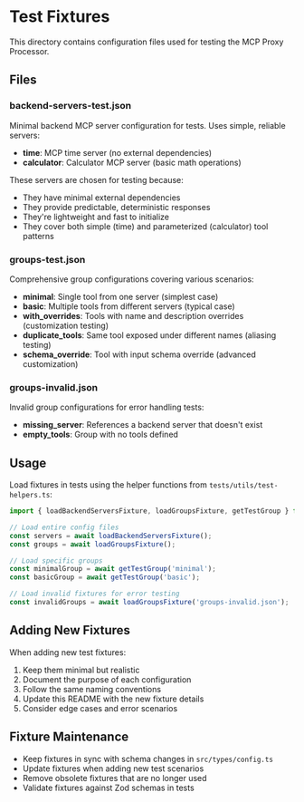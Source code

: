 # Test Fixtures

This directory contains configuration files used for testing the MCP Proxy Processor.

## Files

### backend-servers-test.json
Minimal backend MCP server configuration for tests. Uses simple, reliable servers:
- **time**: MCP time server (no external dependencies)
- **calculator**: Calculator MCP server (basic math operations)

These servers are chosen for testing because:
- They have minimal external dependencies
- They provide predictable, deterministic responses
- They're lightweight and fast to initialize
- They cover both simple (time) and parameterized (calculator) tool patterns

### groups-test.json
Comprehensive group configurations covering various scenarios:

- **minimal**: Single tool from one server (simplest case)
- **basic**: Multiple tools from different servers (typical case)
- **with_overrides**: Tools with name and description overrides (customization testing)
- **duplicate_tools**: Same tool exposed under different names (aliasing testing)
- **schema_override**: Tool with input schema override (advanced customization)

### groups-invalid.json
Invalid group configurations for error handling tests:

- **missing_server**: References a backend server that doesn't exist
- **empty_tools**: Group with no tools defined

## Usage

Load fixtures in tests using the helper functions from `tests/utils/test-helpers.ts`:

```typescript
import { loadBackendServersFixture, loadGroupsFixture, getTestGroup } from '../utils/test-helpers.js';

// Load entire config files
const servers = await loadBackendServersFixture();
const groups = await loadGroupsFixture();

// Load specific groups
const minimalGroup = await getTestGroup('minimal');
const basicGroup = await getTestGroup('basic');

// Load invalid fixtures for error testing
const invalidGroups = await loadGroupsFixture('groups-invalid.json');
```

## Adding New Fixtures

When adding new test fixtures:

1. Keep them minimal but realistic
2. Document the purpose of each configuration
3. Follow the same naming conventions
4. Update this README with the new fixture details
5. Consider edge cases and error scenarios

## Fixture Maintenance

- Keep fixtures in sync with schema changes in `src/types/config.ts`
- Update fixtures when adding new test scenarios
- Remove obsolete fixtures that are no longer used
- Validate fixtures against Zod schemas in tests
